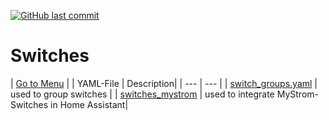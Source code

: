[![GitHub last commit](https://img.shields.io/github/last-commit/leroyby/homeassistant-config?style=flat)](https://github.com/leroyby/HomeAssistant-Config/commits/main)

# Switches
| [Go to Menu](#menu) |
| YAML-File | Description|
| --- | --- | 
| [switch_groups.yaml](https://github.com/leroyby/HomeAssistant-Config/blob/main/switch/switch_groups.yaml) | used to group switches |
| [switches_mystrom](https://github.com/leroyby/HomeAssistant-Config/blob/main/switch/switches_mystrom.yaml) | used to integrate MyStrom-Switches in Home Assistant|